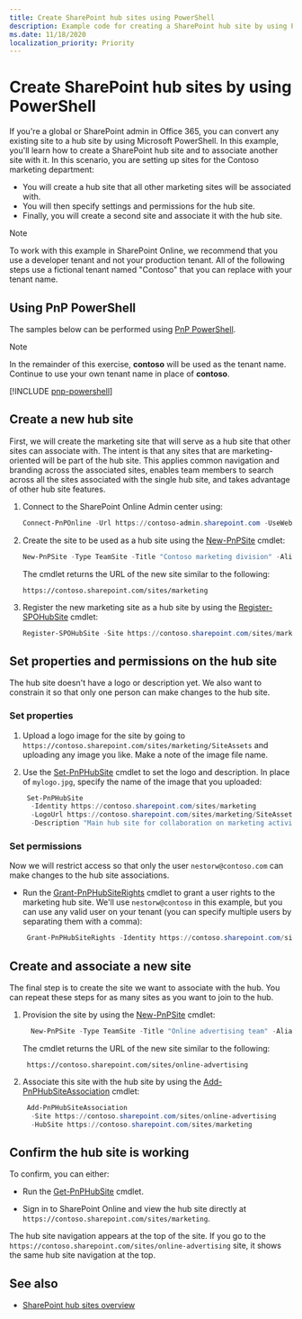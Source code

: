 ```yaml
---
title: Create SharePoint hub sites using PowerShell
description: Example code for creating a SharePoint hub site by using PowerShell.
ms.date: 11/18/2020
localization_priority: Priority
---
```


# Create SharePoint hub sites by using PowerShell

If you're a global or SharePoint admin in Office 365, you can convert any existing site to a hub site by using Microsoft PowerShell. In this example, you'll learn how to create a SharePoint hub site and to associate another site with it. In this scenario, you are setting up sites for the Contoso marketing department:
- You will create a hub site that all other marketing sites will be associated with.
- You will then specify settings and permissions for the hub site.
- Finally, you will create a second site and associate it with the hub site. 

> [!NOTE]
> To work with this example in SharePoint Online, we recommend that you use a developer tenant and not your production tenant. All of the following steps use a fictional tenant named "Contoso" that you can replace with your tenant name.

## Using PnP PowerShell

The samples below can be performed using [PnP PowerShell](https://www.powershellgallery.com/packages/SharePointPnPPowerShellOnline).

> [!NOTE]
> In the remainder of this exercise, **contoso** will be used as the tenant name. Continue to use your own tenant name in place of **contoso**.

[!INCLUDE [pnp-powershell](../../../includes/snippets/open-source/pnp-powershell.md)]

## Create a new hub site

First, we will create the marketing site that will serve as a hub site that other sites can associate with. The intent is that any sites that are marketing-oriented will be part of the hub site. This applies common navigation and branding across the associated sites, enables team members to search across all the sites associated with the single hub site, and takes advantage of other hub site features.

1. Connect to the SharePoint Online Admin center using:

   ```powershell
   Connect-PnPOnline -Url https://contoso-admin.sharepoint.com -UseWebLogin
   ```

2. Create the site to be used as a hub site using the [New-PnPSite](https://docs.microsoft.com/powershell/module/sharepoint-pnp/new-pnpsite) cmdlet:

   ```powershell
   New-PnPSite -Type TeamSite -Title "Contoso marketing division" -Alias "marketing" -Description "Main site for collaboration for marketing teams at Contoso"
   ```

   The cmdlet returns the URL of the new site similar to the following:

   ```
   https://contoso.sharepoint.com/sites/marketing
   ```

3. Register the new marketing site as a hub site by using the [Register-SPOHubSite](https://docs.microsoft.com/powershell/module/sharepoint-online/register-spohubsite?view=sharepoint-ps) cmdlet:

   ```powershell
   Register-SPOHubSite -Site https://contoso.sharepoint.com/sites/marketing
   ```

## Set properties and permissions on the hub site

The hub site doesn't have a logo or description yet. We also want to constrain it so that only one person can make changes to the hub site.

### Set properties

1. Upload a logo image for the site by going to `https://contoso.sharepoint.com/sites/marketing/SiteAssets` and uploading any image you like. Make a note of the image file name. 

2. Use the [Set-PnPHubSite](https://docs.microsoft.com/powershell/module/sharepoint-pnp/set-pnphubsite) cmdlet to set the logo and description. In place of `mylogo.jpg`, specify the name of the image that you uploaded:

   ```powershell
    Set-PnPHubSite 
     -Identity https://contoso.sharepoint.com/sites/marketing 
     -LogoUrl https://contoso.sharepoint.com/sites/marketing/SiteAssets/mylogo.jpg 
     -Description "Main hub site for collaboration on marketing activities across Contoso"
   ```

### Set permissions

Now we will restrict access so that only the user `nestorw@contoso.com` can make changes to the hub site associations.

- Run the [Grant-PnPHubSiteRights](https://docs.microsoft.com/powershell/module/sharepoint-pnp/grant-pnphubsiterights) cmdlet to grant a user rights to the marketing hub site. We'll use `nestorw@contoso` in this example, but you can use any valid user on your tenant (you can specify multiple users by separating them with a comma):

   ```powershell
    Grant-PnPHubSiteRights -Identity https://contoso.sharepoint.com/sites/marketing -Principals "nestorw@contoso" -Rights Join
   ```

## Create and associate a new site

The final step is to create the site we want to associate with the hub. You can repeat these steps for as many sites as you want to join to the hub.

1. Provision the site by using the [New-PnPSite](https://docs.microsoft.com/powershell/module/sharepoint-pnp/new-pnpsite) cmdlet:
    
   ```powershell
     New-PnPSite -Type TeamSite -Title "Online advertising team" -Alias "online-advertising" -Description "For collaboration on online advertising resources"     
   ```
    
   The cmdlet returns the URL of the new site similar to the following:
    
   ```
    https://contoso.sharepoint.com/sites/online-advertising
   ```
    
2. Associate this site with the hub site by using the [Add-PnPHubSiteAssociation](https://docs.microsoft.com/powershell/module/sharepoint-pnp/add-pnphubsiteassociation) cmdlet:
  
   ```powershell
    Add-PnPHubSiteAssociation 
     -Site https://contoso.sharepoint.com/sites/online-advertising 
     -HubSite https://contoso.sharepoint.com/sites/marketing 
   ```

## Confirm the hub site is working

To confirm, you can either:

- Run the [Get-PnPHubSite](https://docs.microsoft.com/powershell/module/sharepoint-pnp/get-pnphubsite) cmdlet.

- Sign in to SharePoint Online and view the hub site directly at `https://contoso.sharepoint.com/sites/marketing`. 

The hub site navigation appears at the top of the site. If you go to the `https://contoso.sharepoint.com/sites/online-advertising` site, it shows the same hub site navigation at the top.

## See also

- [SharePoint hub sites overview](hub-site-overview.md)
